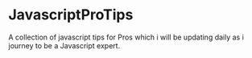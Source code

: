 # JavascriptProTips
A collection of javascript tips for Pros which i will be updating daily as i journey to be a Javascript expert.
